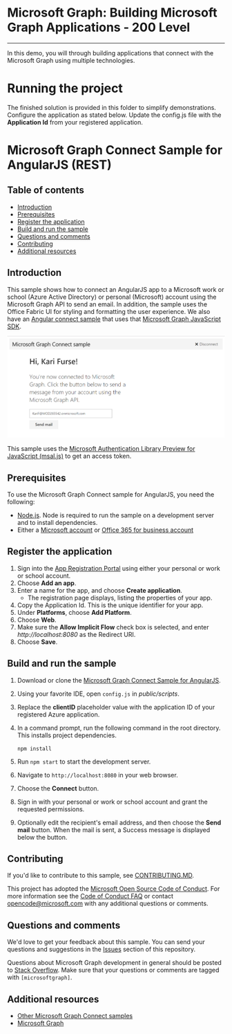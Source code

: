 # Microsoft Graph: Building Microsoft Graph Applications - 200 Level
----------------
In this demo, you will through building applications that connect with the Microsoft Graph using multiple technologies. 

# Running the project
The finished solution is provided in this folder to simplify demonstrations. Configure the application as stated below. Update the config.js file with the **Application Id** from your registered application.  

# Microsoft Graph Connect Sample for AngularJS (REST)

## Table of contents

* [Introduction](#introduction)
* [Prerequisites](#prerequisites)
* [Register the application](#register-the-application)
* [Build and run the sample](#build-and-run-the-sample)
* [Questions and comments](#questions-and-comments)
* [Contributing](#contributing)
* [Additional resources](#additional-resources)

## Introduction

This sample shows how to connect an AngularJS app to a Microsoft work or school (Azure Active Directory) or personal (Microsoft) account  using the Microsoft Graph API to send an email. In addition, the sample uses the Office Fabric UI for styling and formatting the user experience.  We also have an [Angular connect sample](https://github.com/microsoftgraph/angular-connect-sample) that uses that [Microsoft Graph JavaScript SDK](https://github.com/microsoftgraph/msgraph-sdk-javascript).

![Microsoft Graph Connect sample screenshot](./README_assets/screenshot.png)

This sample uses the [Microsoft Authentication Library Preview for JavaScript (msal.js)](https://github.com/AzureAD/microsoft-authentication-library-for-js) to get an access token.

## Prerequisites

To use the Microsoft Graph Connect sample for AngularJS, you need the following:

* [Node.js](https://nodejs.org/). Node is required to run the sample on a development server and to install dependencies.
* Either a [Microsoft account](https://www.outlook.com) or [Office 365 for business account](https://msdn.microsoft.com/en-us/office/office365/howto/setup-development-environment#bk_Office365Account)

## Register the application

1. Sign into the [App Registration Portal](https://apps.dev.microsoft.com/) using either your personal or work or school account.
1. Choose **Add an app**.
1. Enter a name for the app, and choose **Create application**.
   - The registration page displays, listing the properties of your app.
1. Copy the Application Id. This is the unique identifier for your app.
1. Under **Platforms**, choose **Add Platform**.
1. Choose **Web**.
1. Make sure the **Allow Implicit Flow** check box is selected, and enter *http://localhost:8080* as the Redirect URI. 
1. Choose **Save**.

## Build and run the sample

1. Download or clone the [Microsoft Graph Connect Sample for AngularJS](https://github.com/microsoftgraph/angular-connect-rest-sample).
1. Using your favorite IDE, open `config.js` in *public/scripts*.
1. Replace the **clientID** placeholder value with the application ID of your registered Azure application.
1. In a command prompt, run the following command in the root directory. This installs project dependencies.

    ```shell
    npm install
    ```

1. Run `npm start` to start the development server.
1. Navigate to `http://localhost:8080` in your web browser.
1. Choose the **Connect** button.
1. Sign in with your personal or work or school account and grant the requested permissions.
1. Optionally edit the recipient's email address, and then choose the **Send mail** button. When the mail is sent, a Success message is displayed below the button.

## Contributing

If you'd like to contribute to this sample, see [CONTRIBUTING.MD](/CONTRIBUTING.md).

This project has adopted the [Microsoft Open Source Code of Conduct](https://opensource.microsoft.com/codeofconduct/). For more information see the [Code of Conduct FAQ](https://opensource.microsoft.com/codeofconduct/faq/) or contact [opencode@microsoft.com](mailto:opencode@microsoft.com) with any additional questions or comments.

## Questions and comments

We'd love to get your feedback about this sample. You can send your questions and suggestions in the [Issues](https://github.com/microsoftgraph/angular-connect-rest-sample/issues) section of this repository.

Questions about Microsoft Graph development in general should be posted to [Stack Overflow](https://stackoverflow.com/questions/tagged/microsoftgraph). Make sure that your questions or comments are tagged with `[microsoftgraph]`.

## Additional resources

- [Other Microsoft Graph Connect samples](https://github.com/MicrosoftGraph?utf8=%E2%9C%93&query=-Connect)
- [Microsoft Graph](http://graph.microsoft.io)